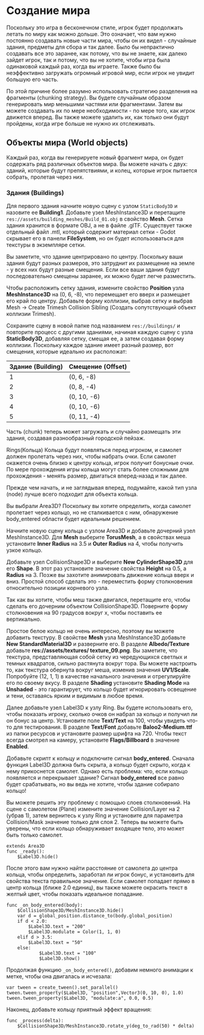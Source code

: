 ﻿# Создание мира

Поскольку это игра в бесконечном стиле, игрок будет продолжать летать по миру как можно дольше. Это означает, что вам нужно постоянно создавать новые части мира, чтобы он их видел - случайные здания, предметы для сбора и так далее. Было бы непрактично создавать все это заранее, как потому, что вы не знаете, как далеко зайдет игрок, так и потому, что вы не хотите, чтобы игра была одинаковой каждый раз, когда вы играете. Также было бы неэффективно загружать огромный игровой мир, если игрок не увидит большую его часть.

По этой причине более разумно использовать стратегию разделения на фрагменты (chunking strategy). Вы будете случайным образом генерировать мир меньшими частями или фрагментами. Затем вы можете создавать их по мере необходимости - по мере того, как игрок движется вперед. Вы также можете удалить их, как только они будут пройдены, когда игре больше не нужно их отслеживать.

## Объекты мира (World objects)

Каждый раз, когда вы генерируете новый фрагмент мира, он будет содержать ряд различных объектов мира. Вы можете начать с двух: зданий, которые будут препятствиями, и колец, которые игрок пытается собрать, пролетая через них.

### Здания (Buildings)

Для первого здания начните новую сцену с узлом `StaticBody3D` и назовите ее **Building1**. Добавьте узел MeshInstance3D и перетащите `res://assets/building_meshes/Build_01.obj` в свойство **Mesh**. Сетка здания хранится в формате OBJ, а не в файле .glTF. Существует также отдельный файл .mtl, который содержит материал сетки - Godot скрывает его в панели **FileSystem**, но он будет использоваться для текстуры в экземпляре сетки.

Вы заметите, что здание центрировано по центру. Поскольку ваши здания будут разных размеров, это затруднит их размещение на земле - у всех них будут разные смещения. Если все ваши здания будут последовательно смещены заранее, их можно будет легче разместить.

Чтобы расположить сетку здания, измените свойство **Position** узла **MeshInstance3D** на (0, 6, -8), что перемещает его вверх и размещает его край по центру. Добавьте форму коллизии, выбрав сетку и выбрав Mesh -> Create Trimesh Collision Sibling (Создать сопутствующий объект коллизии Trimesh).

Сохраните сцену в новой папке под названием `res://buildings/` и повторите процесс с другими зданиями, начиная каждую сцену с узла **StaticBody3D**, добавляя сетку, смещая ее, а затем создавая форму коллизии. Поскольку каждое здание имеет разный размер, вот смещения, которые идеально их расположат:

| Здание (Building) | Смещение (Offset) |
|-------------------|-------------------|
| 1                 | (0, 6, -8)        |
| 2                 | (0, 8, -4)        |
| 3                 | (0, 10, -6)       |
| 4                 | (0, 10, -6)       |
| 5                 | (0, 11, -4)       |


Часть (chunk) теперь может загружать и случайно размещать эти здания, создавая разнообразный городской пейзаж.

Rings(Кольца)
Кольца будут появляться перед игроком, и самолет должен пролетать через них, чтобы набрать очки. Если самолет окажется очень близко к центру кольца, игрок получит бонусные очки. По мере прохождения игры кольца могут стать более сложными для прохождения - менять размер, двигаться вперед-назад и так далее.

Прежде чем начать, и не заглядывая вперед, подумайте, какой тип узла (node) лучше всего подходит для объекта кольца.

Вы выбрали Area3D? Поскольку вы хотите определить, когда самолет пролетает через кольцо, но не сталкивается с ним, обнаружение body_entered области будет идеальным решением.



Начните новую сцену кольца с узлом Area3D и добавьте дочерний узел MeshInstance3D. 
Для **Mesh** выберите **TorusMesh**, а в свойствах меша установите **Inner Radius** на 3.5 и **Outer Radius** на 4, чтобы получить узкое кольцо.

Добавьте узел CollisionShape3D и выберите **New CylinderShape3D** для его **Shape**. В этот раз установите значение свойства **Height** на 0.5, а **Radius** на 3.
Позже вы захотите анимировать движение кольца вверх и вниз. Простой способ сделать это - переместить форму столкновения относительно позиции корневого узла. 

Так как вы хотите, чтобы меш также двигался, перетащите его, чтобы сделать его дочерним объектом CollisionShape3D. Поверните форму столкновения на 90 градусов вокруг x, чтобы поставить ее вертикально.

Простое белое кольцо не очень интересно, поэтому вы можете добавить текстуру. В свойстве **Mesh** узла MeshInstance3D добавьте **New StandardMaterial3D** и разверните его. В разделе **Albedo/Texture** добавьте **res://assets/textures/ texture_09.png**. Вы заметите, что текстура, представляющая собой сетку из чередующихся светлых и темных квадратов, сильно растянута вокруг тора. Вы можете настроить то, как текстура обернута вокруг меша, изменив значения **UV1/Scale**. Попробуйте (12, 1, 1) в качестве начального значения и отрегулируйте его по своему вкусу. В разделе **Shading** установите **Shading Mode** на **Unshaded** - это гарантирует, что кольцо будет игнорировать освещение и тени, оставаясь ярким и видимым в любое время.

Далее добавьте узел Label3D к узлу Ring. Вы будете использовать его, чтобы показать игроку, сколько очков он набрал за кольцо и получил ли он бонус за центр. Установите поле **Text/Text** на 100, чтобы увидеть что-то для тестирования. В разделе **Text/Font** добавьте **Baloo2-Medium.ttf** из папки ресурсов и установите размер шрифта на 720. Чтобы текст всегда смотрел на камеру, установите **Flags/Billboard** в значение **Enabled**.

Добавьте скрипт к кольцу и подключите сигнал **body_entered**. Сначала функция Label3D должна быть скрыта, а кольцо будет скрыто, когда к нему прикоснется самолет. Однако есть проблема: что, если кольцо появляется и перекрывает здание? Сигнал **body_entered** все равно будет срабатывать, но вы ведь не хотите, чтобы здание собирало кольцо! 

Вы можете решить эту проблему с помощью слоев столкновений.  На сцене с самолетом (Plane) измените значение Collision/Layer на 2 (убрав 1), затем вернитесь к узлу Ring и установите для параметра Collision/Mask значение только для слоя 2. Теперь вы можете быть уверены, что если кольцо обнаруживает входящее тело, это может быть только самолет.

```gdscript
extends Area3D
func _ready():
    $Label3D.hide()
```

После этого вам нужно найти расстояние от самолета до центра кольца, чтобы определить, заработал ли игрок бонус, и установить для свойства текста правильное значение. Если самолет попадает прямо в центр кольца (ближе 2.0 единиц), вы также можете окрасить текст в желтый цвет, чтобы показать идеальное попадание.


```gdscript
func _on_body_entered(body):
    $CollisionShape3D/MeshInstance3D.hide()
    var d = global_position.distance_to(body.global_position) 
    if d < 2.0:
        $Label3D.text = "200"
        $Label3D.modulate = Color(1, 1, 0)
    elif d > 3.5:
        $Label3D.text = "50"
    else:
            $Label3D.text = "100"
            $Label3D.show()
```

Продолжая функцию `_on_body_entered()`, добавим немного анимации к метке, чтобы она двигалась и исчезала:  

```gdscript
var tween = create_tween().set_parallel()
tween.tween_property($Label3D, "position",Vector3(0, 10, 0), 1.0)
tween.tween_property($Label3D, "modulate:a", 0.0, 0.5)
```

Наконец, добавьте кольцу приятный эффект вращения:

```gdscript
func _process(delta):
    $CollisionShape3D/MeshInstance3D.rotate_y(deg_to_rad(50) * delta)
```